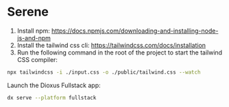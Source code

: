 # Serene

1. Install npm: https://docs.npmjs.com/downloading-and-installing-node-js-and-npm
2. Install the tailwind css cli: https://tailwindcss.com/docs/installation
3. Run the following command in the root of the project to start the tailwind CSS compiler:

```bash
npx tailwindcss -i ./input.css -o ./public/tailwind.css --watch
```

Launch the Dioxus Fullstack app:

```bash
dx serve --platform fullstack
```
